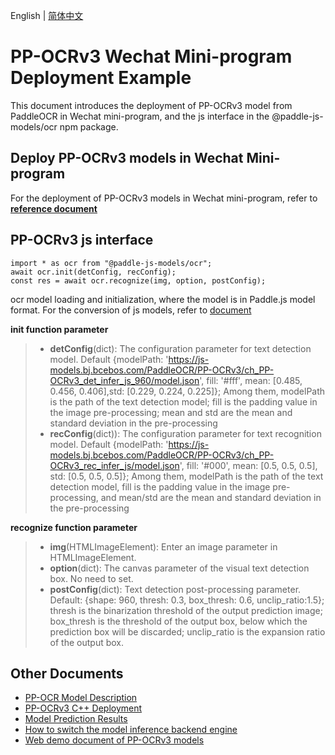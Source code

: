 English | [简体中文](README_CN.md)
# PP-OCRv3 Wechat Mini-program Deployment Example

This document introduces the deployment of PP-OCRv3 model from PaddleOCR in Wechat mini-program, and the js interface in the @paddle-js-models/ocr npm package.


## Deploy PP-OCRv3 models in Wechat Mini-program

For the deployment of PP-OCRv3 models in Wechat mini-program, refer to [**reference document**](../../../../application/js/mini_program)


## PP-OCRv3 js interface

```
import * as ocr from "@paddle-js-models/ocr";
await ocr.init(detConfig, recConfig);
const res = await ocr.recognize(img, option, postConfig);
```
ocr model loading and initialization, where the model is in Paddle.js model format. For the conversion of js models, refer to [document](../../../../application/js/web_demo/README.md)

**init function parameter**

> * **detConfig**(dict): The configuration parameter for text detection model. Default {modelPath: 'https://js-models.bj.bcebos.com/PaddleOCR/PP-OCRv3/ch_PP-OCRv3_det_infer_js_960/model.json', fill: '#fff', mean: [0.485, 0.456, 0.406],std: [0.229, 0.224, 0.225]}; Among them, modelPath  is the path of the text detection model; fill is the padding value in the image pre-processing; mean and std are the mean and standard deviation in the pre-processing
> * **recConfig**(dict)): The configuration parameter for text recognition model. Default {modelPath: 'https://js-models.bj.bcebos.com/PaddleOCR/PP-OCRv3/ch_PP-OCRv3_rec_infer_js/model.json', fill: '#000', mean: [0.5, 0.5, 0.5], std: [0.5, 0.5, 0.5]}; Among them, modelPath is the path of the text detection model, fill is the padding value in the image pre-processing, and mean/std are the mean and standard deviation in the pre-processing


**recognize function parameter**

> * **img**(HTMLImageElement): Enter an image parameter in HTMLImageElement. 
> * **option**(dict): The canvas parameter of the visual text detection box. No need to set.
> * **postConfig**(dict): Text detection post-processing parameter. Default: {shape: 960, thresh: 0.3, box_thresh: 0.6, unclip_ratio:1.5}; thresh is the binarization threshold of the output prediction image; box_thresh is the threshold of the output box, below which the prediction box will be discarded; unclip_ratio is the expansion ratio of the output box.


## Other Documents

- [PP-OCR Model Description](../../)
- [PP-OCRv3 C++ Deployment](../cpp)
- [Model Prediction Results](../../../../../docs/api/vision_results/)
- [How to switch the model inference backend engine](../../../../../docs/en/faq/how_to_change_backend.md)
- [Web demo document of PP-OCRv3 models](../../../../application/js/web_demo/README.md)
